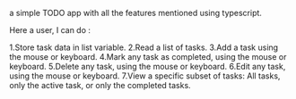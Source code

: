  a simple TODO app with all the features mentioned  using  typescript.
 
 
Here  a user, I can do :

1.Store task data in list variable.
2.Read a list of tasks.
3.Add a task using the mouse or keyboard.
4.Mark any task as completed, using the mouse or keyboard.
5.Delete any task, using the mouse or keyboard.
6.Edit any task, using the mouse or keyboard.
7.View a specific subset of tasks: All tasks, only the active task, or only the completed tasks.

